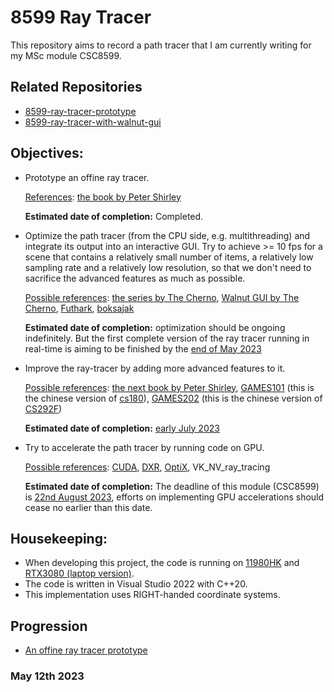# 8599 Ray Tracer

This repository aims to record a path tracer that I am currently writing for my MSc module CSC8599.

## Related Repositories

- [8599-ray-tracer-prototype](https://github.com/IQ404/8599-ray-tracer-prototype)
- [8599-ray-tracer-with-walnut-gui](https://github.com/IQ404/8599-ray-tracer-with-walnut-gui)

## Objectives:

- Prototype an offine ray tracer.
  
  <ins>References</ins>: [the book by Peter Shirley](https://raytracing.github.io/books/RayTracingInOneWeekend.html)
  
  **Estimated date of completion:** Completed.

- Optimize the path tracer (from the CPU side, e.g. multithreading) and integrate its output into an interactive GUI. Try to achieve >= 10 fps for a scene that contains a relatively small number of items, a relatively low sampling rate and a relatively low resolution, so that we don't need to sacrifice the advanced features as much as possible.

  <ins>Possible references</ins>: [the series by The Cherno](https://www.youtube.com/watch?v=gfW1Fhd9u9Q&list=PLlrATfBNZ98edc5GshdBtREv5asFW3yXl&index=1), [Walnut GUI by The Cherno](https://github.com/TheCherno/Walnut), [Futhark](https://github.com/athas/raytracinginoneweekendinfuthark), [boksajak](https://github.com/boksajak/raytracingthenextweek)
  
  **Estimated date of completion:** optimization should be ongoing indefinitely. But the first complete version of the ray tracer running in real-time is aiming to be finished by the <ins>end of May 2023</ins>

- Improve the ray-tracer by adding more advanced features to it.
  
  <ins>Possible references</ins>: [the next book by Peter Shirley](https://raytracing.github.io/books/RayTracingTheNextWeek.html), [GAMES101](https://sites.cs.ucsb.edu/~lingqi/teaching/games101.html) (this is the chinese version of [cs180](https://sites.cs.ucsb.edu/~lingqi/teaching/cs180.html)), [GAMES202](https://sites.cs.ucsb.edu/~lingqi/teaching/games202.html) (this is the chinese version of [CS292F](https://sites.cs.ucsb.edu/~lingqi/teaching/cs292f.html))
  
  **Estimated date of completion:** <ins>early July 2023</ins>

- Try to accelerate the path tracer by running code on GPU.
  
  <ins>Possible references</ins>: [CUDA](https://developer.nvidia.com/blog/accelerated-ray-tracing-cuda/), [DXR](https://github.com/theroyn/RealTimeRayTracing), [OptiX](https://developer.nvidia.com/rtx/ray-tracing/optix), VK_NV_ray_tracing
  
  **Estimated date of completion:** The deadline of this module (CSC8599) is <ins>22nd August 2023</ins>, efforts on implementing GPU accelerations should cease no earlier than this date.

## Housekeeping:

- When developing this project, the code is running on <ins>11980HK</ins> and <ins>RTX3080 (laptop version)</ins>.
- The code is written in Visual Studio 2022 with C++20.
- This implementation uses RIGHT-handed coordinate systems.

## Progression

- [An offine ray tracer prototype](https://github.com/IQ404/8599-ray-tracer-prototype/blob/main/README.md)

### May 12th 2023

